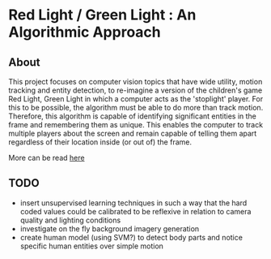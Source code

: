 # Red Light / Green Light : An Algorithmic Approach
## About
This project focuses on computer vision topics that have wide utility, motion tracking and entity detection, to re-imagine a version of the children's game Red Light, Green Light in which a computer acts as the 'stoplight' player. For this to be possible, the algorithm must be able to do more than track motion. Therefore, this algorithm is capable of identifying significant entities in the frame and remembering them as unique. This enables the computer to track multiple players about the screen and remain capable of telling them apart regardless of their location inside (or out of) the frame.

More can be read [here](https://docs.google.com/document/d/1riwWNXvnWbfoEWd7sR2uf_6dwW992XKponkObq-c-Bk/edit?usp=sharing)

## TODO
* insert unsupervised learning techniques in such a way that the hard coded values could be calibrated to be reflexive in relation to camera quality and lighting conditions
* investigate on the fly background imagery generation
* create human model (using SVM?) to detect body parts and notice specific human entities over simple motion
